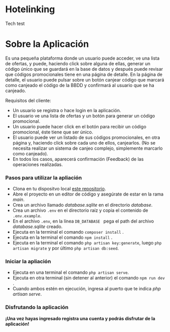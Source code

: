 # Hotelinking
Tech test

# Sobre la Aplicación

Es una pequeña plataforma donde un usuario puede acceder, ve una lista de ofertas, y puede, haciendo click sobre alguna de ellas, generar un código único que se guardará en la base de datos y después puede revisar que códigos promocionales tiene en una página de detalle. En la página de detalle, el usuario puede pulsar sobre un botón canjear código que marcará como canjeado el código de la BBDD y confirmará al usuario que se ha canjeado.

Requisitos del cliente:

- Un usuario se registra o hace login en la aplicación.
- El usuario ve una lista de ofertas y un botón para generar un código promocional.
- Un usuario puede hacer click en el botón para recibir un código promocional, éste tiene que ser único.
- El usuario puede ver un listado de sus códigos promocionales, en otra página y, haciendo click sobre cada uno de ellos, canjearlos. (No se necesita realizar un sistema de canjeo complejo, simplemente marcarlo como canjeado).
- En todos los casos, aparecerá confirmación (Feedback) de las operaciones realizadas.

### Pasos para utilizar la apliación 
- Clona en tu dispositvo local [este repositorio](https://github.com/martin441/Hotelinking.git).
- Abre el proyecto en un editor de código y asegúrate de estar en la rama *main*.
- Crea un archivo llamado *database.sqlite* en el directorio *database*.
- Crea un archivo ```.env``` en el directorio raíz y copia el contenido de ```.env.example```.
- En el archivo ```.env```, en la línea ```DB_DATABASE ``` pega el path del archivo *database.sqlite* creado.
- Ejecuta en la terminal el comando ```composer install``` .
- Ejecuta en la terminal el comando ```npm install``` .
- Ejecuta en la terminal el comando ```php artisan key:generate```, luego ```php artisan migrate``` y por último ```php artisan db:seed```.

### Iniciar la apliación
- Ejecuta en una terminal el comando ```php artisan serve```.
- Ejecuta en otra terminal (sin detener al anterior) el comando ```npm run dev``` .
- Cuando ambos estén en ejecución, ingresa al puerto que te indica *php artisan serve*.

### Disfrutando la aplicación
**¡Una vez hayas ingresado registra una cuenta y podrás disfrutar de la aplicación!**
